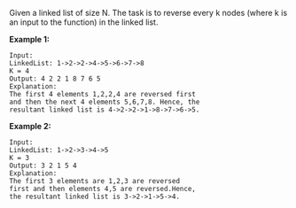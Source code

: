 Given a linked list of size N. The task is to reverse every k nodes (where k is an input to the function) in the linked list.

**Example 1:**

```
Input:
LinkedList: 1->2->2->4->5->6->7->8
K = 4
Output: 4 2 2 1 8 7 6 5
Explanation:
The first 4 elements 1,2,2,4 are reversed first
and then the next 4 elements 5,6,7,8. Hence, the
resultant linked list is 4->2->2->1->8->7->6->5.
```

**Example 2:**
```
Input:
LinkedList: 1->2->3->4->5
K = 3
Output: 3 2 1 5 4
Explanation:
The first 3 elements are 1,2,3 are reversed
first and then elements 4,5 are reversed.Hence,
the resultant linked list is 3->2->1->5->4.
```
